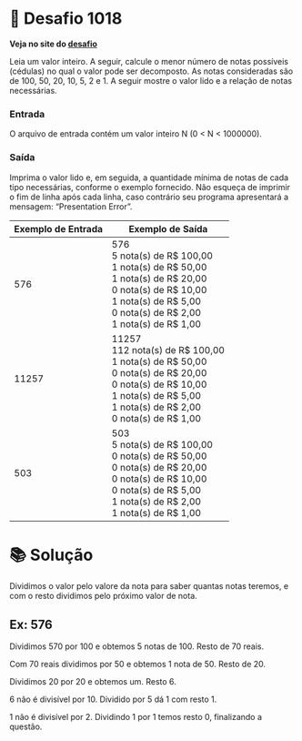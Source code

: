 # 📖 Desafio 1018

**Veja no site do [desafio](https://www.beecrowd.com.br/judge/pt/problems/view/1018)**

Leia um valor inteiro. A seguir, calcule o menor número de notas possíveis (cédulas) no qual o valor pode ser decomposto. As notas consideradas são de 100, 50, 20, 10, 5, 2 e 1. A seguir mostre o valor lido e a relação de notas necessárias.

### Entrada

O arquivo de entrada contém um valor inteiro N (0 < N < 1000000).

### Saída

Imprima o valor lido e, em seguida, a quantidade mínima de notas de cada tipo necessárias, conforme o exemplo fornecido. Não esqueça de imprimir o fim de linha após cada linha, caso contrário seu programa apresentará a mensagem: “Presentation Error”.

| Exemplo de Entrada | Exemplo de Saída                                                                                                                                                                     |
| ------------------ | ------------------------------------------------------------------------------------------------------------------------------------------------------------------------------------ |
| 576                | 576<br>5 nota(s) de R$ 100,00<br>1 nota(s) de R$ 50,00<br>1 nota(s) de R$ 20,00<br>0 nota(s) de R$ 10,00<br>1 nota(s) de R$ 5,00<br>0 nota(s) de R$ 2,00<br>1 nota(s) de R$ 1,00     |
| 11257              | 11257<br>112 nota(s) de R$ 100,00<br>1 nota(s) de R$ 50,00<br>0 nota(s) de R$ 20,00<br>0 nota(s) de R$ 10,00<br>1 nota(s) de R$ 5,00<br>1 nota(s) de R$ 2,00<br>0 nota(s) de R$ 1,00 |
| 503                | 503<br>5 nota(s) de R$ 100,00<br>0 nota(s) de R$ 50,00<br>0 nota(s) de R$ 20,00<br>0 nota(s) de R$ 10,00<br>0 nota(s) de R$ 5,00<br>1 nota(s) de R$ 2,00<br>1 nota(s) de R$ 1,00     |

# 📚 Solução

Dividimos o valor pelo valore da nota para saber quantas notas teremos, e com o resto dividimos pelo próximo valor de nota.

## Ex: 576

Dividimos 570 por 100 e obtemos 5 notas de 100. Resto de 70 reais.

Com 70 reais dividimos por 50 e obtemos 1 nota de 50. Resto de 20.

Dividimos 20 por 20 e obtemos um. Resto 6.

6 não é divisível por 10. Dividido por 5 dá 1 com resto 1.

1 não é divisível por 2. Dividindo 1 por 1 temos resto 0, finalizando a questão.
